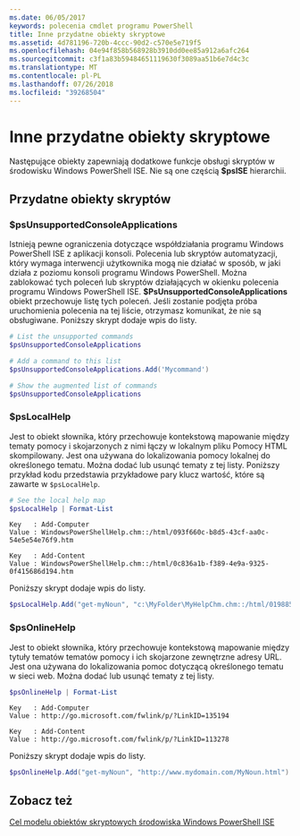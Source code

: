 ```yaml
---
ms.date: 06/05/2017
keywords: polecenia cmdlet programu PowerShell
title: Inne przydatne obiekty skryptowe
ms.assetid: 4d781196-720b-4ccc-90d2-c570e5e719f5
ms.openlocfilehash: 04e94f858b568928b3910dd0ee85a912a6afc264
ms.sourcegitcommit: c3f1a83b59484651119630f3089aa51b6e7d4c3c
ms.translationtype: MT
ms.contentlocale: pl-PL
ms.lasthandoff: 07/26/2018
ms.locfileid: "39268504"
---
```

# <a name="other-useful-scripting-objects"></a>Inne przydatne obiekty skryptowe

Następujące obiekty zapewniają dodatkowe funkcje obsługi skryptów w środowisku Windows PowerShell ISE. Nie są one częścią **$psISE** hierarchii.

## <a name="useful-scripting-objects"></a>Przydatne obiekty skryptów

### <a name="psunsupportedconsoleapplications"></a>$psUnsupportedConsoleApplications

Istnieją pewne ograniczenia dotyczące współdziałania programu Windows PowerShell ISE z aplikacji konsoli. Polecenia lub skryptów automatyzacji, który wymaga interwencji użytkownika mogą nie działać w sposób, w jaki działa z poziomu konsoli programu Windows PowerShell. Można zablokować tych poleceń lub skryptów działających w okienku polecenia programu Windows PowerShell ISE. **$PsUnsupportedConsoleApplications** obiekt przechowuje listę tych poleceń. Jeśli zostanie podjęta próba uruchomienia polecenia na tej liście, otrzymasz komunikat, że nie są obsługiwane. Poniższy skrypt dodaje wpis do listy.

```powershell
# List the unsupported commands
$psUnsupportedConsoleApplications

# Add a command to this list
$psUnsupportedConsoleApplications.Add('Mycommand')

# Show the augmented list of commands
$psUnsupportedConsoleApplications
```

### <a name="pslocalhelp"></a>$psLocalHelp

Jest to obiekt słownika, który przechowuje kontekstową mapowanie między tematy pomocy i skojarzonych z nimi łączy w lokalnym pliku Pomocy HTML skompilowany. Jest ona używana do lokalizowania pomocy lokalnej do określonego tematu. Można dodać lub usunąć tematy z tej listy. Poniższy przykład kodu przedstawia przykładowe pary klucz wartość, które są zawarte w `$psLocalHelp`.

```powershell
# See the local help map
$psLocalHelp | Format-List
```

```output
Key   : Add-Computer
Value : WindowsPowerShellHelp.chm::/html/093f660c-b8d5-43cf-aa0c-54e5e54e76f9.htm

Key   : Add-Content
Value : WindowsPowerShellHelp.chm::/html/0c836a1b-f389-4e9a-9325-0f415686d194.htm
```

Poniższy skrypt dodaje wpis do listy.

```powershell
$psLocalHelp.Add("get-myNoun", "c:\MyFolder\MyHelpChm.chm::/html/0198854a-1298-57ae-aa0c-87b5e5a84712.htm")
```

### <a name="psonlinehelp"></a>$psOnlineHelp

Jest to obiekt słownika, który przechowuje kontekstową mapowanie między tytuły tematów tematów pomocy i ich skojarzone zewnętrzne adresy URL. Jest ona używana do lokalizowania pomoc dotyczącą określonego tematu w sieci web. Można dodać lub usunąć tematy z tej listy.

```powershell
$psOnlineHelp | Format-List
```

```output
Key   : Add-Computer
Value : http://go.microsoft.com/fwlink/p/?LinkID=135194

Key   : Add-Content
Value : http://go.microsoft.com/fwlink/p/?LinkID=113278
```

Poniższy skrypt dodaje wpis do listy.

```powershell
$psOnlineHelp.Add("get-myNoun", "http://www.mydomain.com/MyNoun.html")
```

## <a name="see-also"></a>Zobacz też

[Cel modelu obiektów skryptowych środowiska Windows PowerShell ISE](../../core-powershell/ise/Purpose-of-the-Windows-PowerShell-ISE-Scripting-Object-Model.md)